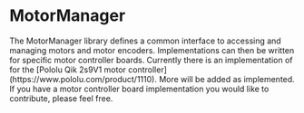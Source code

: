 # MotorManager

<p>The MotorManager library defines a common interface to accessing and managing motors and motor encoders. Implementations can then
  be written for specific motor controller boards. Currently there is an implementation of for the
  [Pololu Qik 2s9V1 motor controller](https://www.pololu.com/product/1110). More will be added as implemented. If you have a motor
  controller board implementation you would like to contribute, please feel free.</p>
